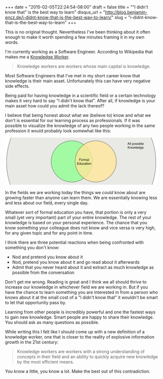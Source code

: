 +++
date = "2015-02-05T22:24:54-08:00"
draft = false
title = "\"I didn't know that\" is the best way to learn"
disqus_url = "http://blog.benjamin-encz.de/i-didnt-know-that-is-the-best-way-to-learn/"
slug = "i-didnt-know-that-is-the-best-way-to-learn"
+++

This is no original thought. Nevertheless I've been thinking about it often enough to make it worth spending a few minutes framing it in my own words.

I'm currently working as a Software Engineer. According to Wikipedia that makes me a [Knowledge Worker](http://en.wikipedia.org/wiki/Knowledge_worker).

<!--more-->

> Knowledge workers are workers whose main capital is knowledge.

Most Software Engineers that I've met in my short career know that knowledge is their main asset. Unfortunately this can have very negative side effects.

Being paid for having knowledge in a scientific field or a certain technology makes it very hard to say "I didn't know that". After all, if knowledge is your main asset how could you admit the lack thereof?

I believe that being honest about what we (believe to) know and what we don't is essential for our learning process as professionals. If it was possible to visualize the knowledge of any two people working in the same profession it would probably look somewhat like this:

![image](knowledge.png)

In the fields we are working today the things we *could* know about are growing faster than anyone can learn them. We are essentially knowing less and less about our field, every single day.

Whatever sort of formal education you have, that portion is only a very small (yet very important) part of your entire knowledge. The rest of your knowledge is based on your personal experience. The chance that you know something your colleague does not know and vice versa is very high, for any given topic and for any point in time.

I think there are three potential reactions when being confronted with something you don't know:

* Nod and pretend you know about it
* Nod, pretend you know about it and go read about it afterwards
* Admit that you never heard about it and extract as much knowledge as possible from the conversation

Don't get me wrong. Reading is great and I think we all should thrive to increase our knowledge in whichever field we are working in. But if you have the chance to learn something you are interested in from a person who knows about it at the small cost of a "I didn't know that" it wouldn't be smart to let that opportunity pass by.

Learning from other people is incredibly powerful and one the fastest ways to gain new knowledge. Smart people are happy to share their knowledge. You should ask as many questions as possible.

While writing this I felt like I should come up with a new definition of a knowledge worker, one that is closer to the reality of explosive information growth in the 21st century:

> Knowledge workers are workers with a strong understanding of concepts in their field and an ability to quickly acquire new knowledge by the most efficient means.

You know a little, you know a lot. Make the best out of this contradiction.

